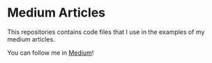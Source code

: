 # Medium Articles 

This repositories contains code files that I use in the examples of my medium articles. 

You can follow me in [Medium](https://medium.com/@isdeniz)!
